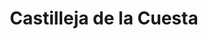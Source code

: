 ---
title: Castilleja de la Cuesta
url: /castilleja-de-la-cuesta/
latitude: 37.384
longitude: -6.061
---
